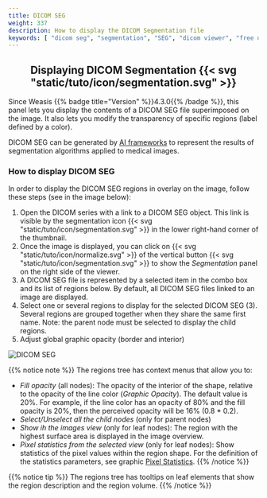 ```yaml
---
title: DICOM SEG
weight: 337
description: How to display the DICOM Segmentation file
keywords: [ "dicom seg", "segmentation", "SEG", "dicom viewer", "free dicom viewer", "open source dicom viewer" ]
---
```


## <center>Displaying DICOM Segmentation {{< svg "static/tuto/icon/segmentation.svg" >}}</center>

Since Weasis {{% badge title="Version" %}}4.3.0{{% /badge %}}, this panel lets you display the contents of a DICOM SEG file superimposed on the image. It also lets you modify the transparency of specific regions (label defined by a color).

DICOM SEG can be generated by [AI frameworks](../dicom-artificial-intelligence) to represent the results of segmentation algorithms applied to medical images.

### How to display DICOM SEG
In order to display the DICOM SEG regions in overlay on the image, follow these steps (see in the image below):

1. Open the DICOM series with a link to a DICOM SEG object. This link is visible by the segmentation icon {{< svg "static/tuto/icon/segmentation.svg" >}} in the lower right-hand corner of the thumbnail.
2. Once the image is displayed, you can click on {{< svg "static/tuto/icon/normalize.svg" >}} of the vertical button {{< svg "static/tuto/icon/segmentation.svg" >}} to show the _Segmentation_ panel on the right side of the viewer.
3. A DICOM SEG file is represented by a selected item in the combo box and its list of regions below. By default, all DICOM SEG files linked to an image are displayed.
4. Select one or several regions to display for the selected DICOM SEG (3). Several regions are grouped together when they share the same first name. Note: the parent node must be selected to display the child regions.
5. Adjust global graphic opacity (border and interior)

![DICOM SEG](/tuto/dicom-seg.jpg?classes=shadow&width=780px)
<br>

{{% notice note %}}
The regions tree has context menus that allow you to:
* _Fill opacity_ (all nodes): The opacity of the interior of the shape, relative to the opacity of the line color (_Graphic Opacity_). The default value is 20%. For example, if the line color has an opacity of 80% and the fill opacity is 20%, then the perceived opacity will be 16% (0.8 * 0.2).
* _Select/Unselect all the child nodes_ (only for parent nodes)
* _Show ih the images view_ (only for leaf nodes): The region with the highest surface area is displayed in the image overview.
* _Pixel statistics from the selected view_ (only for leaf nodes): Show statistics of the pixel values within the region shape. For the definition of the statistics parameters, see graphic [Pixel Statistics](../draw-measure/#selected-measurement).
{{% /notice %}}

{{% notice tip %}}
The regions tree has tooltips on leaf elements that show the region description and the region volume.
{{% /notice %}}






